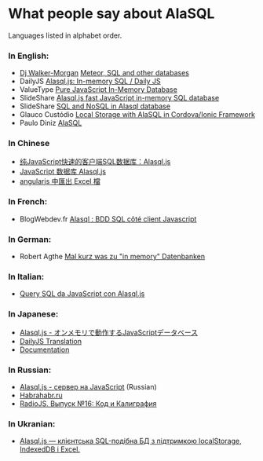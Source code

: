# What people say about AlaSQL

Languages listed in alphabet order.

### In English:

* [Dj Walker-Morgan](https://www.compose.io/articles/author/dj/) [Meteor, SQL and other databases](https://www.compose.io/articles/meteor-sql-and-other-databases/)
* DailyJS [Alasql.js: In-memory SQL / Daily JS](http://dailyjs.com/2014/11/06/alasql/)
* ValueType [Pure JavaScript In-Memory Database](http://valuetype.wordpress.com/2014/11/07/pure-javascript-in-memory-database/)
* SlideShare [Alasql.js fast JavaScript in-memory SQL database](http://www.slideshare.net/AndreyGershun/alasqljsfast-javascript-inmemory-sql-database)
* SlideShare [SQL and NoSQL in Alasql database](http://www.slideshare.net/AndreyGershun/sql-and-nosql-in-alasql)
* Glauco Custódio [Local Storage with AlaSQL in Cordova/Ionic Framework](http://blog.glaucocustodio.com/2015/03/30/local-storage-with-alasql-in-cordovaionic-framework/)
* Paulo Diniz [AlaSQL](http://www.pdiniz.com/alasql/)


### In Chinese

* [纯JavaScript快速的客户端SQL数据库：Alasql.js](http://www.open-open.com/lib/view/open1415688317196.html)
* [JavaScript 数据库 Alasql.js](http://wap.oschina.net/p/alasql-js)
* [angularjs 中匯出 Excel 檔](http://t301000.blogspot.ru/2015/06/angularjs-excel.html)

### In French:

* BlogWebdev.fr [Alasql : BDD SQL côté client Javascript](http://blogwebdev.fr/Alasql-BDD-SQL-cote-client-Javascript/)

### In German:

* Robert Agthe [Mal kurz was zu "in memory" Datenbanken](http://robert-agthe.de/post/1415372558184-Mal-kurz-was-zu-in-memory-Datenbanken)

### In Italian:

* [Query SQL da JavaScript con Alasql.js](http://blog.mrwebmaster.it/2014/11/14/query-sql-da-javascript-con-alasql-js.html)

### In Japanese:

* [Alasql.js - オンメモリで動作するJavaScriptデータベース](http://www.moongift.jp/2014/11/alasql-js-%E3%82%AA%E3%83%B3%E3%83%A1%E3%83%A2%E3%83%AA%E3%81%A7%E5%8B%95%E4%BD%9C%E3%81%99%E3%82%8Bjavascript%E3%83%87%E3%83%BC%E3%82%BF%E3%83%99%E3%83%BC%E3%82%B9/)
* [DailyJS Translation](http://panda.node.ws/?p=333)
* [Documentation](http://www.open-open.com/lib/view/open1415688317196.html)


### In Russian:

* [Alasql.js - сервер на JavaScript](http://www.slideshare.net/AndreyGershun/alasqljs-sql-javascript) (Russian)
* [Habrahabr.ru](http://habrahabr.ru/company/zfort/blog/242709/)
* [RadioJS. Выпуск №16: Код и Калиграфия](http://radiojs.ru/2015/01/radiojs-16/)

### In Ukranian:

* [Alasql.js — клієнтська SQL-подібна БД з підтримкою localStorage, IndexedDB і Excel.](http://it-ua.info/news/2015/03/22/klka-ckavinok-korisnostey-dlya-veb-rozrobnika-40.html)

